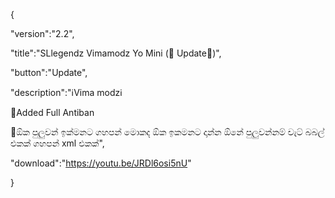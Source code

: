 {

 "version":"2.2",

 "title":"SLlegendz Vimamodz Yo Mini (🚨 Update🚨)",

 "button":"Update",

 "description":"ℹ️Vima modzℹ️

🚨Added Full Antiban

🔴ඕක පුලුවන් ඉක්මනට ගහපන්  මොකද ඕක ඉකමනට දාන්න ඕනේ  පුලුවන්නම් චැට් බබල් එකක් ගහපන් xml එකක්",

 "download":"https://youtu.be/JRDl6osi5nU"

}

